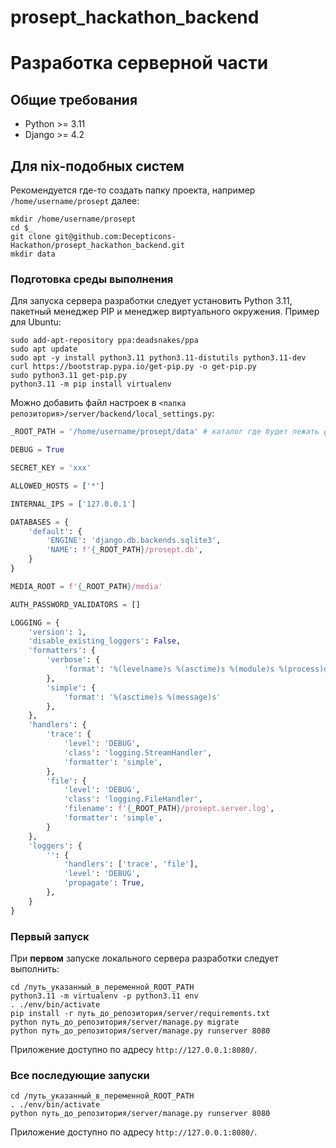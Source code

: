 # prosept_hackathon_backend

# Разработка серверной части

## Общие требования

* Python >= 3.11
* Django >= 4.2

## Для nix-подобных систем

Рекомендуется где-то создать папку проекта, например `/home/username/prosept` далее:

```shell
mkdir /home/username/prosept
cd $_
git clone git@github.com:Decepticons-Hackathon/prosept_hackathon_backend.git
mkdir data
```

### Подготовка среды выполнения

Для запуска сервера разработки следует установить Python 3.11, пакетный менеджер PIP и менеджер виртуального окружения. Пример для Ubuntu: 

```shell
sudo add-apt-repository ppa:deadsnakes/ppa
sudo apt update
sudo apt -y install python3.11 python3.11-distutils python3.11-dev
curl https://bootstrap.pypa.io/get-pip.py -o get-pip.py
sudo python3.11 get-pip.py
python3.11 -m pip install virtualenv
```

Можно добавить файл настроек в `<папка репозитория>/server/backend/local_settings.py`:

```python
_ROOT_PATH = '/home/username/prosept/data' # каталог где будет лежать файл базы и файлы таблиц csv

DEBUG = True

SECRET_KEY = 'xxx'

ALLOWED_HOSTS = ['*']

INTERNAL_IPS = ['127.0.0.1']

DATABASES = {
    'default': {
        'ENGINE': 'django.db.backends.sqlite3',
        'NAME': f'{_ROOT_PATH}/prosept.db',
    }
}

MEDIA_ROOT = f'{_ROOT_PATH}/media'

AUTH_PASSWORD_VALIDATORS = []

LOGGING = {
    'version': 1,
    'disable_existing_loggers': False,
    'formatters': {
        'verbose': {
            'format': '%(levelname)s %(asctime)s %(module)s %(process)d %(thread)d %(message)s'
        },
        'simple': {
            'format': '%(asctime)s %(message)s'
        },
    },
    'handlers': {
        'trace': {
            'level': 'DEBUG',
            'class': 'logging.StreamHandler',
            'formatter': 'simple',
        },
        'file': {
            'level': 'DEBUG',
            'class': 'logging.FileHandler',
            'filename': f'{_ROOT_PATH}/prosept.server.log',
            'formatter': 'simple',
        }
    },
    'loggers': {
        '': {
            'handlers': ['trace', 'file'],
            'level': 'DEBUG',
            'propagate': True,
        },
    }
}
```

### Первый запуск

При **первом** запуске локального сервера разработки следует выполнить:

```shell
cd /путь_указанный_в_переменной_ROOT_PATH
python3.11 -m virtualenv -p python3.11 env
. ./env/bin/activate
pip install -r путь_до_репозитория/server/requirements.txt
python путь_до_репозитория/server/manage.py migrate
python путь_до_репозитория/server/manage.py runserver 8080
```

Приложение доступно по адресу `http://127.0.0.1:8080/`.

### Все последующие запуски

```shell
cd /путь_указанный_в_переменной_ROOT_PATH
. ./env/bin/activate
python путь_до_репозитория/server/manage.py runserver 8080
```

Приложение доступно по адресу `http://127.0.0.1:8080/`.
